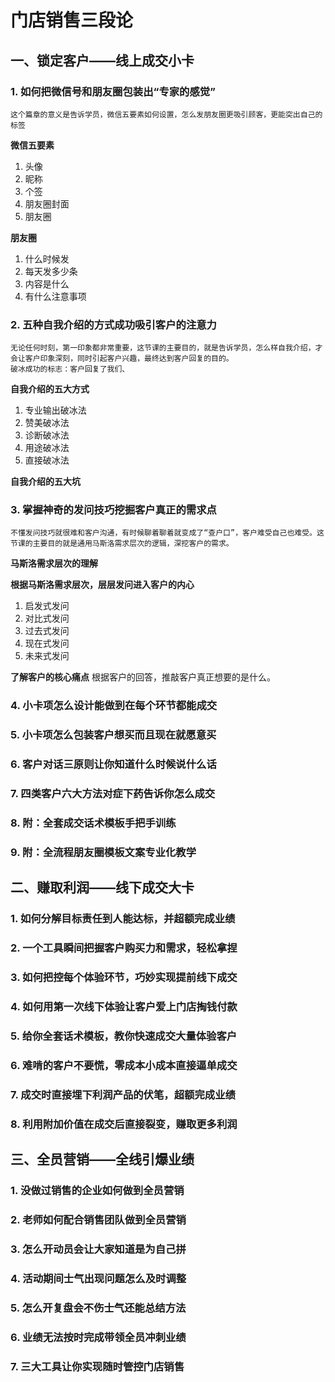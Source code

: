 # 门店销售三段论

## 一、锁定客户——线上成交小卡

### 1. 如何把微信号和朋友圈包装出“专家的感觉”

```
这个篇章的意义是告诉学员，微信五要素如何设置，怎么发朋友圈更吸引顾客，更能突出自己的标签
```

**微信五要素**
1. 头像
2. 昵称
3. 个签
4. 朋友圈封面
5. 朋友圈

**朋友圈**
1. 什么时候发
2. 每天发多少条
3. 内容是什么
4. 有什么注意事项



### 2. 五种自我介绍的方式成功吸引客户的注意力

```
无论任何时刻，第一印象都非常重要，这节课的主要目的，就是告诉学员，怎么样自我介绍，才会让客户印象深刻，同时引起客户兴趣，最终达到客户回复的目的。
破冰成功的标志：客户回复了我们、
```

**自我介绍的五大方式**

1. 专业输出破冰法
2. 赞美破冰法
3. 诊断破冰法
4. 用途破冰法
5. 直接破冰法

**自我介绍的五大坑**


### 3. 掌握神奇的发问技巧挖掘客户真正的需求点

```
不懂发问技巧就很难和客户沟通，有时候聊着聊着就变成了“查户口”，客户难受自己也难受。这节课的主要目的就是通用马斯洛需求层次的逻辑，深挖客户的需求。
```

**马斯洛需求层次的理解**

**根据马斯洛需求层次，层层发问进入客户的内心**
1. 启发式发问
2. 对比式发问
3. 过去式发问
4. 现在式发问
5. 未来式发问


**了解客户的核心痛点**
根据客户的回答，推敲客户真正想要的是什么。

### 4. 小卡项怎么设计能做到在每个环节都能成交




### 5. 小卡项怎么包装客户想买而且现在就愿意买


### 6. 客户对话三原则让你知道什么时候说什么话



### 7. 四类客户六大方法对症下药告诉你怎么成交


### 8. 附：全套成交话术模板手把手训练


### 9. 附：全流程朋友圈模板文案专业化教学


## 二、赚取利润——线下成交大卡

### 1. 如何分解目标责任到人能达标，并超额完成业绩


### 2. 一个工具瞬间把握客户购买力和需求，轻松拿捏


### 3. 如何把控每个体验环节，巧妙实现提前线下成交


### 4. 如何用第一次线下体验让客户爱上门店掏钱付款


### 5. 给你全套话术模板，教你快速成交大量体验客户


### 6. 难啃的客户不要慌，零成本小成本直接逼单成交


### 7. 成交时直接埋下利润产品的伏笔，超额完成业绩


### 8. 利用附加价值在成交后直接裂变，赚取更多利润

## 三、全员营销——全线引爆业绩

### 1. 没做过销售的企业如何做到全员营销
### 2. 老师如何配合销售团队做到全员营销
### 3. 怎么开动员会让大家知道是为自己拼
### 4. 活动期间士气出现问题怎么及时调整
### 5. 怎么开复盘会不伤士气还能总结方法
### 6. 业绩无法按时完成带领全员冲刺业绩
### 7. 三大工具让你实现随时管控门店销售
